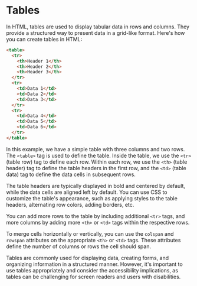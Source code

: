 # Tables
In HTML, tables are used to display tabular data in rows and columns. They provide a structured way to present data in a grid-like format. Here's how you can create tables in HTML:

```html
<table>
  <tr>
    <th>Header 1</th>
    <th>Header 2</th>
    <th>Header 3</th>
  </tr>
  <tr>
    <td>Data 1</td>
    <td>Data 2</td>
    <td>Data 3</td>
  </tr>
  <tr>
    <td>Data 4</td>
    <td>Data 5</td>
    <td>Data 6</td>
  </tr>
</table>
```

In this example, we have a simple table with three columns and two rows. The `<table>` tag is used to define the table. Inside the table, we use the `<tr>` (table row) tag to define each row. Within each row, we use the `<th>` (table header) tag to define the table headers in the first row, and the `<td>` (table data) tag to define the data cells in subsequent rows.

The table headers are typically displayed in bold and centered by default, while the data cells are aligned left by default. You can use CSS to customize the table's appearance, such as applying styles to the table headers, alternating row colors, adding borders, etc.

You can add more rows to the table by including additional `<tr>` tags, and more columns by adding more `<th>` or `<td>` tags within the respective rows.

To merge cells horizontally or vertically, you can use the `colspan` and `rowspan` attributes on the appropriate `<th>` or `<td>` tags. These attributes define the number of columns or rows the cell should span.

Tables are commonly used for displaying data, creating forms, and organizing information in a structured manner. However, it's important to use tables appropriately and consider the accessibility implications, as tables can be challenging for screen readers and users with disabilities.